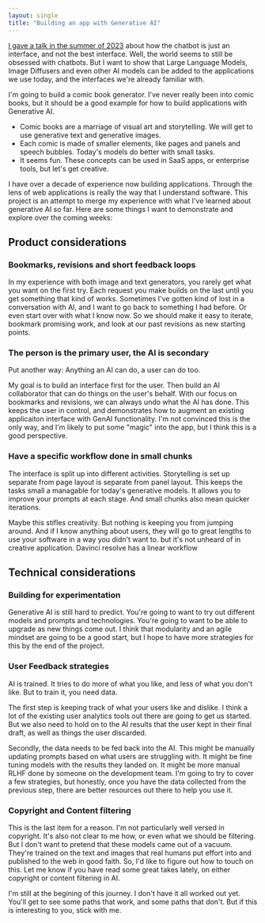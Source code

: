```yaml
---
layout: single
title: "Building an app with Generative AI"
---
```


[I gave a talk in the summer of 2023](https://www.youtube.com/watch?v=kNiY-HYaqUc) about how the chatbot is just an interface, and not the best interface. Well, the world seems to still be obsessed with chatbots. But I want to show that Large Language Models, Image Diffusers and even other AI models can be added to the applications we use today, and the interfaces we're already familiar with.

I'm going to build a comic book generator. I've never really been into comic books, but it should be a good example for how to build applications with Generative AI. 

- Comic books are a marriage of visual art and storytelling. We will get to use generative text and generative images.
- Each comic is made of smaller elements, like pages and panels and speech bubbles. Today's models do better with small tasks.
- It seems fun. These concepts can be used in SaaS apps, or enterprise tools, but let's get creative.

I have over a decade of experience now building applications. Through the lens of web applications is really the way that I understand software. This project is an attempt to merge my experience with what I've learned about generative AI so far. Here are some things I want to demonstrate and explore over the coming weeks:

## Product considerations

### Bookmarks, revisions and short feedback loops
In my experience with both image and text generators, you rarely get what you want on the first try. Each request you make builds on the last until you get something that kind of works. Sometimes I've gotten kind of lost in a conversation with AI, and I want to go back to something I had before. Or even start over with what I know now. So we should make it easy to iterate, bookmark promising work, and look at our past revisions as new starting points.

### The person is the primary user, the AI is secondary

Put another way: Anything an AI can do, a user can do too.

My goal is to build an interface first for the user. Then build an AI collaborator that can do things on the user's behalf. With our focus on bookmarks and revisions, we can always undo what the AI has done. This keeps the user in control, and demonstrates how to augment an existing applicaiton interface with GenAI functionality. I'm not convinced this is the only way, and I'm likely to put some "magic" into the app, but I think this is a good perspective.

### Have a specific workflow done in small chunks
The interface is split up into different activities. Storytelling is set up separate from page layout is separate from panel layout. This keeps the tasks small a managable for today's generative models. It allows you to improve your prompts at each stage. And small chunks also mean quicker iterations. 

Maybe this stifles creativity. But nothing is keeping you from jumping around. And if I know anything about users, they will go to great lengths to use your software in a way you didn't want to. but it's not unheard of in creative application. Davinci resolve has a linear workflow

## Technical considerations

### Building for experimentation
Generative AI is still hard to predict. You're going to want to try out different models and prompts and technologies. You're going to want to be able to upgrade as new things come out. I think that modularity and an agile mindset are going to be a good start, but I hope to have more strategies for this by the end of the project.

### User Feedback strategies
AI is trained. It tries to do more of what you like, and less of what you don't like. But to train it, you need data.

The first step is keeping track of what your users like and dislike. I think a lot of the existing user analytics tools out there are going to get us started. But we also need to hold on to the AI results that the user kept in their final draft, as well as things the user discarded.

Secondly, the data needs to be fed back into the AI. This might be manually updating prompts based on what users are struggling with. It might be fine tuning models with the results they landed on. It might be more manual RLHF done by someone on the development team. I'm going to try to cover a few strategies, but honestly, once you have the data collected from the previous step, there are better resources out there to help you use it.

### Copyright and Content filtering
This is the last item for a reason. I'm not particularly well versed in copyright. It's also not clear to me how, or even what we should be filtering. But I don't want to pretend that these models came out of a vacuum. They're trained on the text and images that real humans put effort into and published to the web in good faith. So, I'd like to figure out how to touch on this. Let me know if you have read some great takes lately, on either copyright or content filtering in AI.

I'm still at the begining of this journey. I don't have it all worked out yet. You'll get to see some paths that work, and some paths that don't. But if this is interesting to you, stick with me.